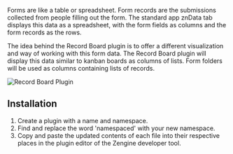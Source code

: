 Forms are like a table or spreadsheet. Form records are the submissions collected from people filling out the form. The standard app znData tab displays this data as a spreadsheet, with the form fields as columns and the form records as the rows.

The idea behind the Record Board plugin is to offer a different visualization and way of working with this form data. The Record Board plugin will display this data similar to kanban boards as columns of lists. Form folders will be used as columns containing lists of records.

![Record Board Plugin](https://zenginehq.github.io/developers/img/plugins/tutorials/record-board-part2.png)

## Installation
1. Create a plugin with a name and namespace.
2. Find and replace the word 'namespaced' with your new namespace.
3. Copy and paste the updated contents of each file into their respective places in the plugin editor of the Zengine developer tool.

